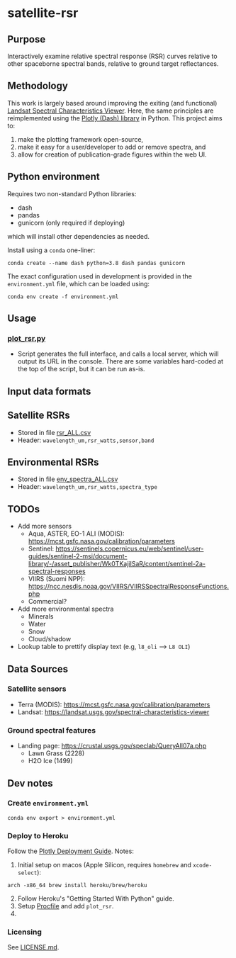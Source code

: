 # satellite-rsr
## Purpose
Interactively examine relative spectral response (RSR) curves relative to other spaceborne spectral bands, relative 
to ground target reflectances. 

## Methodology
This work is largely based around improving the exiting (and functional) 
[Landsat Spectral Characteristics Viewer](https://landsat.usgs.gov/spectral-characteristics-viewer). Here, the same 
principles are reimplemented using the [Plotly (Dash) library](https://plotly.com/) in Python. This project aims 
to: 
1) make the plotting framework open-source,
2) make it easy for a user/developer to add or remove spectra, and
3) allow for creation of publication-grade figures within the web UI.

## Python environment
Requires two non-standard Python libraries:
- dash
- pandas
- gunicorn (only required if deploying)

which will install other dependencies as needed.

Install using a `conda` one-liner: 
```
conda create --name dash python=3.8 dash pandas gunicorn
```
The exact configuration used in development is provided in the `environment.yml` file, which can be loaded using: 
```
conda env create -f environment.yml
```

## Usage
### [plot_rsr.py](./plot_rsr.py)
- Script generates the full interface, and calls a local server, which will output its URL in the console. There are 
  some variables hard-coded at the top of the script, but it can be run as-is.

## Input data formats
## Satellite RSRs
- Stored in file [rsr_ALL.csv](./data/rsr_ALL.csv)
- Header: `wavelength_um,rsr_watts,sensor,band`

## Environmental RSRs
- Stored in file [env_spectra_ALL.csv](./data/env_spectra_ALL.csv)
- Header: `wavelength_um,rsr_watts,spectra_type`

## TODOs
- Add more sensors
  - Aqua, ASTER, EO-1 ALI (MODIS): https://mcst.gsfc.nasa.gov/calibration/parameters
  - Sentinel: https://sentinels.copernicus.eu/web/sentinel/user-guides/sentinel-2-msi/document-library/-/asset_publisher/Wk0TKajiISaR/content/sentinel-2a-spectral-responses
  - VIIRS (Suomi NPP): https://ncc.nesdis.noaa.gov/VIIRS/VIIRSSpectralResponseFunctions.php
  - Commercial?
- Add more environmental spectra
  - Minerals
  - Water
  - Snow
  - Cloud/shadow
- Lookup table to prettify display text (e.g, `l8_oli` --> `L8 OLI`)

## Data Sources
### Satellite sensors
- Terra (MODIS): https://mcst.gsfc.nasa.gov/calibration/parameters
- Landsat: https://landsat.usgs.gov/spectral-characteristics-viewer

### Ground spectral features
- Landing page: https://crustal.usgs.gov/speclab/QueryAll07a.php
  - Lawn Grass (2228)
  - H2O Ice (1499)

## Dev notes
### Create `environment.yml`
```
conda env export > environment.yml
```

### Deploy to Heroku
Follow the [Plotly Deployment Guide](https://dash.plotly.com/deployment). Notes:
1) Initial setup on macos (Apple Silicon, requires `homebrew` and `xcode-select`):
```
arch -x86_64 brew install heroku/brew/heroku
```
2) Follow Heroku's "Getting Started With Python" guide.
3) Setup [Procfile](Procfile) and add `plot_rsr`.
4) 

### Licensing
See [LICENSE.md](LICENSE.md).
